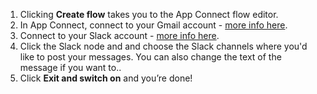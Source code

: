 1. Clicking **Create flow** takes you to the App Connect flow editor. 
1. In App Connect, connect to your Gmail account - [more info here](https://developer.ibm.com/integration/docs/app-connect/how-to-guides-for-apps/use-ibm-app-connect-gmail/).
1. Connect to your Slack account - [more info here](https://developer.ibm.com/integration/docs/app-connect/how-to-guides-for-apps/use-ibm-app-connect-slack/).
1. Click the Slack node and and choose the Slack channels where you'd like to post your messages.  You can also change the text of the message if you want to..
1. Click **Exit and switch on** and you’re done!
